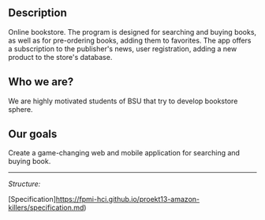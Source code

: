 ##  Description
Online bookstore. The program is designed for searching and buying books, as well as for pre-ordering books, adding them to favorites. The app offers a subscription to the publisher's news, user registration, adding a new product to the store's database.

## Who we are?

We are highly motivated students of BSU that try to develop bookstore sphere.

## Our goals

Create a game-changing web and mobile application for searching and buying book.

***
_Structure:_

[Specification]https://fpmi-hci.github.io/proekt13-amazon-killers/specification.md)


